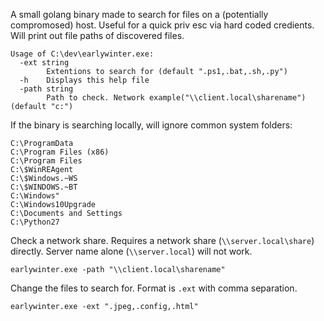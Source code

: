 A small golang binary made to search for files on a (potentially compromosed) host. Useful for a quick priv esc via hard coded credients.
Will print out file paths of discovered files.


```
Usage of C:\dev\earlywinter.exe:
  -ext string
        Extentions to search for (default ".ps1,.bat,.sh,.py")
  -h    Displays this help file
  -path string
        Path to check. Network example("\\client.local\sharename") (default "c:")
```


If the binary is searching locally, will ignore common system folders:
```
C:\ProgramData
C:\Program Files (x86)
C:\Program Files
C:\$WinREAgent
C:\$Windows.~WS
C:\$WINDOWS.~BT
C:\Windows"
C:\Windows10Upgrade
C:\Documents and Settings
C:\Python27
```



Check a network share. Requires a network share (`\\server.local\share`) directly. Server name alone (`\\server.local`) will not work. 
```
earlywinter.exe -path "\\client.local\sharename"
```

Change the files to search for. Format is `.ext` with comma separation.
```
earlywinter.exe -ext ".jpeg,.config,.html"
```

